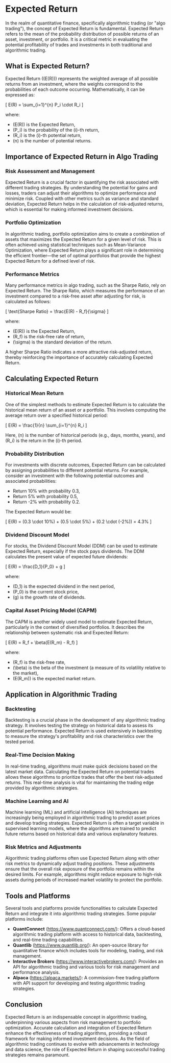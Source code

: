 # Expected Return

In the realm of quantitative finance, specifically algorithmic trading (or "algo trading"), the concept of Expected Return is fundamental. Expected Return refers to the mean of the probability distribution of possible returns of an asset, investment, or portfolio. It is a critical metric in evaluating the potential profitability of trades and investments in both traditional and algorithmic trading.

## What is Expected Return?

Expected Return (\(E(R)\)) represents the weighted average of all possible returns from an investment, where the weights correspond to the probabilities of each outcome occurring. Mathematically, it can be expressed as:

\[ E(R) = \sum_{i=1}^{n} P_i \cdot R_i \]

where:
- \(E(R)\) is the Expected Return,
- \(P_i\) is the probability of the \(i\)-th return,
- \(R_i\) is the \(i\)-th potential return,
- \(n\) is the number of potential returns.

## Importance of Expected Return in Algo Trading

### Risk Assessment and Management

Expected Return is a crucial factor in quantifying the risk associated with different trading strategies. By understanding the potential for gains and losses, traders can adjust their algorithms to optimize performance and minimize risk. Coupled with other metrics such as variance and standard deviation, Expected Return helps in the calculation of risk-adjusted returns, which is essential for making informed investment decisions.

### Portfolio Optimization

In algorithmic trading, portfolio optimization aims to create a combination of assets that maximizes the Expected Return for a given level of risk. This is often achieved using statistical techniques such as Mean-Variance Optimization, where Expected Return plays a significant role in determining the efficient frontier—the set of optimal portfolios that provide the highest Expected Return for a defined level of risk.

### Performance Metrics

Many performance metrics in algo trading, such as the Sharpe Ratio, rely on Expected Return. The Sharpe Ratio, which measures the performance of an investment compared to a risk-free asset after adjusting for risk, is calculated as follows:

\[ \text{Sharpe Ratio} = \frac{E(R) - R_f}{\sigma} \]

where:
- \(E(R)\) is the Expected Return,
- \(R_f\) is the risk-free rate of return,
- \(\sigma\) is the standard deviation of the return.

A higher Sharpe Ratio indicates a more attractive risk-adjusted return, thereby reinforcing the importance of accurately calculating Expected Return.

## Calculating Expected Return

### Historical Mean Return

One of the simplest methods to estimate Expected Return is to calculate the historical mean return of an asset or a portfolio. This involves computing the average return over a specified historical period:

\[ E(R) = \frac{1}{n} \sum_{i=1}^{n} R_i \]

Here, \(n\) is the number of historical periods (e.g., days, months, years), and \(R_i\) is the return in the \(i\)-th period.

### Probability Distribution

For investments with discrete outcomes, Expected Return can be calculated by assigning probabilities to different potential returns. For example, consider an investment with the following potential outcomes and associated probabilities:

- Return 10% with probability 0.3,
- Return 5% with probability 0.5,
- Return -2% with probability 0.2.

The Expected Return would be:

\[ E(R) = (0.3 \cdot 10\%) + (0.5 \cdot 5\%) + (0.2 \cdot (-2\%)) = 4.3\% \]

### Dividend Discount Model

For stocks, the Dividend Discount Model (DDM) can be used to estimate Expected Return, especially if the stock pays dividends. The DDM calculates the present value of expected future dividends:

\[ E(R) = \frac{D_1}{P_0} + g \]

where:
- \(D_1\) is the expected dividend in the next period,
- \(P_0\) is the current stock price,
- \(g\) is the growth rate of dividends.

### Capital Asset Pricing Model (CAPM)

The CAPM is another widely used model to estimate Expected Return, particularly in the context of diversified portfolios. It describes the relationship between systematic risk and Expected Return:

\[ E(R) = R_f + \beta(E(R_m) - R_f) \]

where:
- \(R_f\) is the risk-free rate,
- \(\beta\) is the beta of the investment (a measure of its volatility relative to the market),
- \(E(R_m)\) is the expected market return.

## Application in Algorithmic Trading

### Backtesting

Backtesting is a crucial phase in the development of any algorithmic trading strategy. It involves testing the strategy on historical data to assess its potential performance. Expected Return is used extensively in backtesting to measure the strategy's profitability and risk characteristics over the tested period.

### Real-Time Decision Making

In real-time trading, algorithms must make quick decisions based on the latest market data. Calculating the Expected Return on potential trades allows these algorithms to prioritize trades that offer the best risk-adjusted returns. This real-time analysis is vital for maintaining the trading edge provided by algorithmic strategies.

### Machine Learning and AI

Machine learning (ML) and artificial intelligence (AI) techniques are increasingly being employed in algorithmic trading to predict asset prices and develop trading strategies. Expected Return is often a target variable in supervised learning models, where the algorithms are trained to predict future returns based on historical data and various explanatory features.

### Risk Metrics and Adjustments

Algorithmic trading platforms often use Expected Return along with other risk metrics to dynamically adjust trading positions. These adjustments ensure that the overall risk exposure of the portfolio remains within the desired limits. For example, algorithms might reduce exposure to high-risk assets during periods of increased market volatility to protect the portfolio.

## Tools and Platforms

Several tools and platforms provide functionalities to calculate Expected Return and integrate it into algorithmic trading strategies. Some popular platforms include:

- **QuantConnect** (https://www.quantconnect.com/): Offers a cloud-based algorithmic trading platform with access to historical data, backtesting, and real-time trading capabilities.
- **Quantlib** (https://www.quantlib.org/): An open-source library for quantitative finance which includes tools for modeling, trading, and risk management.
- **Interactive Brokers** (https://www.interactivebrokers.com/): Provides an API for algorithmic trading and various tools for risk management and performance analysis.
- **Alpaca** (https://alpaca.markets/): A commission-free trading platform with API support for developing and testing algorithmic trading strategies.

## Conclusion

Expected Return is an indispensable concept in algorithmic trading, underpinning various aspects from risk management to portfolio optimization. Accurate calculation and integration of Expected Return enhance the effectiveness of trading algorithms, providing a robust framework for making informed investment decisions. As the field of algorithmic trading continues to evolve with advancements in technology and data science, the role of Expected Return in shaping successful trading strategies remains paramount.
